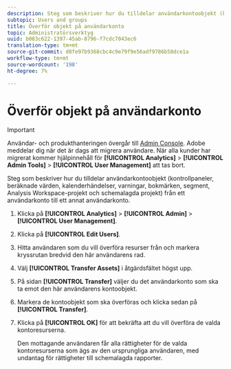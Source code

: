 ```yaml
---
description: Steg som beskriver hur du tilldelar användarkontoobjekt (kontrollpaneler, beräknade värden, kalenderhändelser, varningar, bokmärken, segment, Analysis Workspace-projekt och schemalagda projekt) från ett användarkonto till ett annat användarkonto.
subtopic: Users and groups
title: Överför objekt på användarkonto
topic: Administratörsverktyg
uuid: b083c622-1397-45ab-8796-f7cdc7043ec6
translation-type: tm+mt
source-git-commit: d0fe97b9368cbc4c9e79f9e56adf9786b58dce1a
workflow-type: tm+mt
source-wordcount: '198'
ht-degree: 7%

---
```



# Överför objekt på användarkonto

>[!IMPORTANT]
>
>Användar- och produkthanteringen övergår till [Admin Console](https://helpx.adobe.com/se/enterprise/using/admin-console.html). Adobe meddelar dig när det är dags att migrera användare. När alla kunder har migrerat kommer hjälpinnehåll för **[!UICONTROL Analytics]** > **[!UICONTROL Admin Tools]** > **[!UICONTROL User Management]** att tas bort.

Steg som beskriver hur du tilldelar användarkontoobjekt (kontrollpaneler, beräknade värden, kalenderhändelser, varningar, bokmärken, segment, Analysis Workspace-projekt och schemalagda projekt) från ett användarkonto till ett annat användarkonto.

1. Klicka på **[!UICONTROL Analytics]** > **[!UICONTROL Admin]** > **[!UICONTROL User Management]**.
1. Klicka på **[!UICONTROL Edit Users]**.
1. Hitta användaren som du vill överföra resurser från och markera kryssrutan bredvid den här användarens rad.
1. Välj **[!UICONTROL Transfer Assets]** i åtgärdsfältet högst upp.
1. På sidan **[!UICONTROL Transfer]** väljer du det användarkonto som ska ta emot den här användarens kontoobjekt.
1. Markera de kontoobjekt som ska överföras och klicka sedan på **[!UICONTROL Transfer]**.
1. Klicka på **[!UICONTROL OK]** för att bekräfta att du vill överföra de valda kontoresurserna.

   Den mottagande användaren får alla rättigheter för de valda kontoresurserna som ägs av den ursprungliga användaren, med undantag för rättigheter till schemalagda rapporter.
